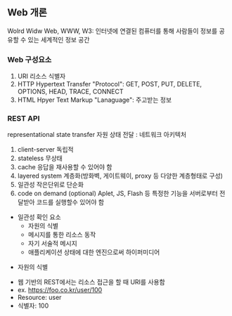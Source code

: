 Web 개론
-------------
Wolrd Widw Web, WWW, W3: 인터넷에 연결된 컴퓨터를 통해 사람들이 정보를 공유할 수 있는 세계적인 정보 공간


### Web 구성요소
1. URI 리소스 식별자
2. HTTP Hypertext Transfer "Protocol": GET, POST, PUT, DELETE, OPTIONS, HEAD, TRACE, CONNECT
3. HTML Hpyer Text Markup "Lanaguage": 주고받는 정보


### REST API
representational state transfer 자원 상태 전달 : 네트워크 아키텍처
1. client-server 독립적
2. stateless 무상태
3. cache 응답을 재사용할 수 있어야 함
4. layered system 계층화(방화벽, 게이트웨이, proxy 등 다양한 계층형태로 구성)
5. 일관성 작은단위로 단순화
6. code on demand (optional) Aplet, JS, Flash 등 특정한 기능을 서버로부터 전달받아 코드를 실행할수 있어야 함


* 일관성 확인 요소
  + 자원의 식별
  + 메시지를 통한 리소스 동작
  + 자기 서술적 메시지 
  + 애플리케이션 상태에 대한 엔진으로써 하이퍼미디어

+ 자원의 식별
- 웹 기반의 REST에서는 리소스 접근을 할 때 URI를 사용함
- ex. https://foo.co.kr/user/100
- Resource: user
- 식별자: 100
